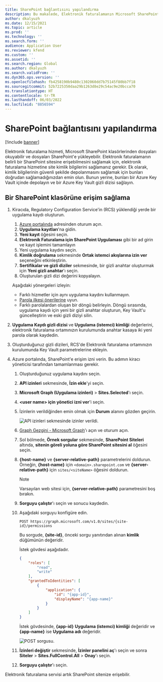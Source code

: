 ```yaml
---
title: SharePoint bağlantısını yapılandırma
description: Bu makalede, Elektronik faturalamanın Microsoft SharePoint sitesine erişebilmesi için bağlantının nasıl yapılandırılacağı açıklanmaktadır.
author: dkalyuzh
ms.date: 12/15/2021
ms.topic: article
ms.prod: ''
ms.technology: ''
ms.search.form: ''
audience: Application User
ms.reviewer: kfend
ms.custom: ''
ms.assetid: ''
ms.search.region: Global
ms.author: dkalyuzh
ms.search.validFrom: ''
ms.dyn365.ops.version: ''
ms.openlocfilehash: fb4258190b9480c1302060dd7b75145f80bb7f18
ms.sourcegitcommit: 52b7225350daa29b1263d8e29c54ac9e20bcca70
ms.translationtype: HT
ms.contentlocale: tr-TR
ms.lasthandoff: 06/03/2022
ms.locfileid: "8856594"
---
```

# <a name="configure-a-sharepoint-connection"></a>SharePoint bağlantısını yapılandırma

[!include [banner](../includes/banner.md)]

Elektronik faturalama hizmeti, Microsoft SharePoint klasörlerinden dosyaları okuyabilir ve dosyaları SharePoint'e yükleyebilir. Elektronik faturalamanın belirli bir SharePoint sitesine erişebilmesini sağlamak için, elektronik faturalama hizmetine site kimlik bilgilerini sağlamanız gerekir. Ek olarak, kimlik bilgilerinin güvenli şekilde depolanmasını sağlamak için bunları doğrudan sağlamadığınızdan emin olun. Bunun yerine, bunları bir Azure Key Vault içinde depolayın ve bir Azure Key Vault gizli dizisi sağlayın.

## <a name="grant-access-to-a-sharepoint-folder"></a>Bir SharePoint klasörüne erişim sağlama

1. Kiracıda, Regulatory Configuration Service'in (RCS) yüklendiği yerde bir uygulama kaydı oluşturun.

    1. [Azure portalında](https://portal.azure.com/) adresinden oturum açın.
    2. **Uygulama kayıtları**'na gidin.
    3. **Yeni kayıt** öğesini seçin.
    4. **Elektronik Faturalama için SharePoint Uygulaması** gibi bir ad girin ve kayıt işlemini tamamlayın
    5. Yeni uygulama kaydını seçin.
    6. **Kimlik doğrulama** sekmesinde **Ortak istemci akışlarına izin ver** seçeneğini etkinleştirin.
    4. **Sertifikalar ve gizli diziler** sekmesinde, bir gizli anahtar oluşturmak için **Yeni gizli anahtar**'ı seçin.
    5. Oluşturulan gizli dizi değerini kopyalayın.

    Aşağıdaki yönergeleri izleyin:

    - Farklı hizmetler için aynı uygulama kaydını kullanmayın.
    - [Parola ilkesi önerilerine](/microsoft-365/admin/misc/password-policy-recommendations?view=o365-worldwide) uyun.
    - Farklı parolalardan oluşan bir döngü belirleyin. Döngü sırasında, uygulama kaydı için yeni bir gizli anahtar oluşturun, Key Vault'u güncelleştirin ve eski gizli diziyi silin.

2. **Uygulama Kaydı gizli dizisi** ve **Uygulama (istemci) kimliği** değerlerini, elektronik faturalama ortamınızın kurulumunda anahtar kasaya iki yeni parola olarak kaydedin.
3. Oluşturduğunuz gizli dizileri, RCS'de Elektronik faturalama ortamınızın kurulumunda Key Vault parametrelerine ekleyin.
4. Azure portalında, SharePoint'e erişim izni verin. Bu adımın kiracı yöneticisi tarafından tamamlanması gerekir.

    1. Oluşturduğunuz uygulama kaydını seçin.
    2. **API izinleri** sekmesinde, **İzin ekle**'yi seçin.
    3. **Microsoft Graph (Uygulama izinleri)** \> **Sites.Selected**'ı seçin.
    4. **\<user&nbsp;name\> için yönetici izni ver**'i seçin.
    5. İzinlerin verildiğinden emin olmak için **Durum** alanını gözden geçirin.

        ![API izinleri sekmesinde izinler verildi.](media/configured-permissions.jpg)

    6. [Graph Gezgini - Microsoft Graph](https://developer.microsoft.com/graph/graph-explorer)'ı açın ve oturum açın.
    7. Sol bölmede, **Örnek sorgular** sekmesinde, **SharePoint Siteleri** altında, **sitenin göreli yoluna göre SharePoint sitesini al** öğesini seçin.
    8. **\{host-name\}** ve **\{server-relative-path\}** parametrelerini doldurun. Örneğin, **\{host-name\}** için `<domain>.sharepoint.com` ve **\{server-relative-path\}** için `sites/<siteName>` öğesini doldurun.

        > [!NOTE]
        > Varsayılan web sitesi için, **\{server-relative-path\}** parametresini boş bırakın.

    9. **Sorguyu çalıştır**'ı seçin ve sonucu kaydedin.
    10. Aşağıdaki sorguyu konfigüre edin.

        `POST https://graph.microsoft.com/v1.0/sites/{site-id}/permissions`

        Bu sorgude, **\{site-id\}**, önceki sorgu yanıtından alınan **kimlik** düğümünün değeridir.

        İstek gövdesi aşağıdadır.

        ```json
        {
            "roles": [
                "read",
                "write"
            ],
            "grantedToIdentities": [
                {
                    "application": {
                        "id": "{app-id}",
                        "displayName": "{app-name}"
                    }
                }
            ]
        }
        ```

        İstek gövdesinde, **\{app-id\}** **Uygulama (istemci) kimliği** değeridir ve **\{app-name\}** ise **Uygulama adı** değeridir.

        ![POST sorgusu.](media/app-id-query.jpg)

    11. **İzinleri değiştir** sekmesinde, **İzinler panelini aç**'ı seçin ve sonra **Siteler** \> **Sites.FullControl.All** \> **Onay**'ı seçin.
    12. **Sorguyu çalıştır**'ı seçin.

Elektronik faturalama servisi artık SharePoint sitenize erişebilir.
